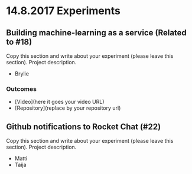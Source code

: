 # 14.8.2017 Experiments

## Building machine-learning as a service (Related to #18)

Copy this section and write about your experiment (please leave this section).
Project description.

* Brylie

### Outcomes

- [Video](here it goes your video URL)
- [Repository](replace by your repository url)

## Github notifications to Rocket Chat (#22)

Copy this section and write about your experiment (please leave this section).
Project description.

* Matti
* Taija
